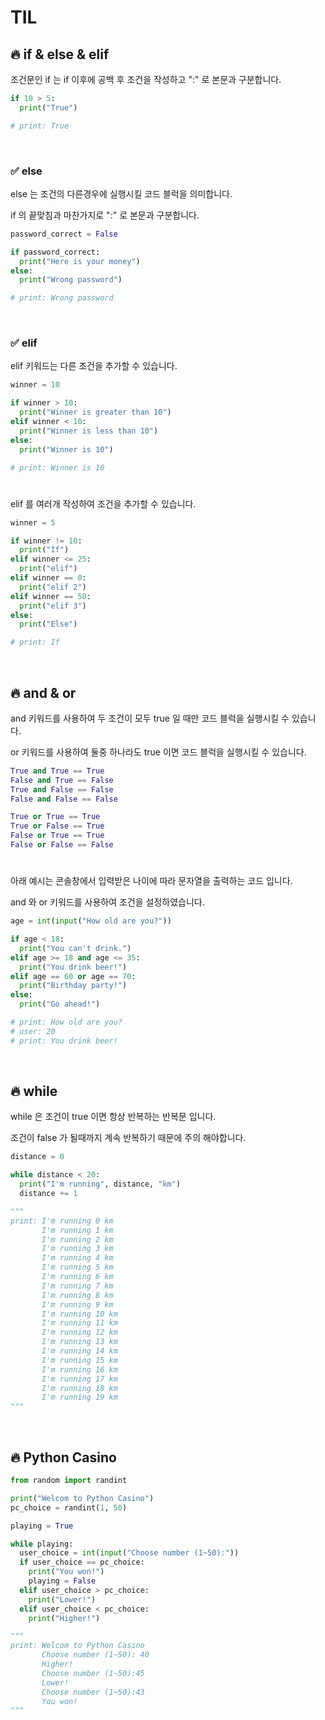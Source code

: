 # TIL

## 🔥 if & else & elif

조건문인 if 는 if 이후에 공백 후 조건을 작성하고 ":" 로 본문과 구분합니다.

~~~ python
if 10 > 5:
  print("True")

# print: True
~~~

<br>

### ✅ else

else 는 조건의 다른경우에 실행시킬 코드 블럭을 의미합니다.

if 의 끝맞침과 마찬가지로 ":" 로 본문과 구분합니다.

~~~ python
password_correct = False

if password_correct:
  print("Here is your money")
else: 
  print("Wrong password")

# print: Wrong password
~~~

<br>

### ✅ elif

elif 키워드는 다른 조건을 추가할 수 있습니다.

~~~ python
winner = 10

if winner > 10:
  print("Winner is greater than 10")
elif winner < 10: 
  print("Winner is less than 10")
else:
  print("Winner is 10")

# print: Winner is 10
~~~

#

elif 를 여러개 작성하여 조건을 추가할 수 있습니다.

~~~ python
winner = 5

if winner != 10:
  print("If")
elif winner <= 25: 
  print("elif")
elif winner == 0:
  print("elif 2")
elif winner == 50:
  print("elif 3")
else:
  print("Else")

# print: If
~~~

<br>

## 🔥 and & or

and 키워드를 사용하여 두 조건이 모두 true 일 때만 코드 블럭을 실행시킬 수 있습니다.

or 키워드를 사용하여 둘중 하나라도 true 이면 코드 블럭을 실행시킬 수 있습니다.

~~~ python
True and True == True
False and True == False
True and False == False
False and False == False

True or True == True
True or False == True
False or True == True
False or False == False
~~~

#

아래 예시는 콘솔창에서 입력받은 나이에 따라 문자열을 출력하는 코드 입니다.

and 와 or 키워드를 사용하여 조건을 설정하였습니다.

~~~ python
age = int(input("How old are you?"))

if age < 18:
  print("You can't drink.")
elif age >= 18 and age <= 35:
  print("You drink beer!")
elif age == 60 or age == 70:
  print("Birthday party!")
else:
  print("Go ahead!")

# print: How old are you?
# user: 20
# print: You drink beer!
~~~

<br>

## 🔥 while

while 은 조건이 true 이면 항상 반복하는 반복문 입니다.

조건이 false 가 될때까지 계속 반복하기 때문에 주의 해야합니다.

~~~ python
distance = 0

while distance < 20:
  print("I'm running", distance, "km")
  distance += 1

"""
print: I'm running 0 km
       I'm running 1 km
       I'm running 2 km
       I'm running 3 km
       I'm running 4 km
       I'm running 5 km
       I'm running 6 km
       I'm running 7 km
       I'm running 8 km
       I'm running 9 km
       I'm running 10 km
       I'm running 11 km
       I'm running 12 km
       I'm running 13 km
       I'm running 14 km
       I'm running 15 km
       I'm running 16 km
       I'm running 17 km
       I'm running 18 km
       I'm running 19 km
"""
~~~

<br>

## 🔥 Python Casino

~~~ python
from random import randint

print("Welcom to Python Casino")
pc_choice = randint(1, 50)

playing = True

while playing:
  user_choice = int(input("Choose number (1~50):"))
  if user_choice == pc_choice:
    print("You won!")
    playing = False
  elif user_choice > pc_choice:
    print("Lower!")
  elif user_choice < pc_choice:
    print("Higher!")

"""
print: Welcom to Python Casino
       Choose number (1~50): 40
       Higher!
       Choose number (1~50):45
       Lower!
       Choose number (1~50):43
       You won!
"""
~~~






